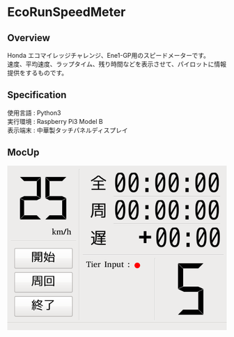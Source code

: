# EcoRunSpeedMeter

## Overview
Honda エコマイレッジチャレンジ、Ene1-GP用のスピードメーターです。  
速度、平均速度、ラップタイム、残り時間などを表示させて、パイロットに情報提供をするものです。

## Specification
使用言語 : Python3  
実行環境 : Raspberry Pi3 Model B  
表示端末 : 中華製タッチパネルディスプレイ  

## MocUp
![MocUp](https://github.com/Siroyan/SpeedMeter/blob/master/SpeedMeter_mocup.png?raw=true "MocUp")